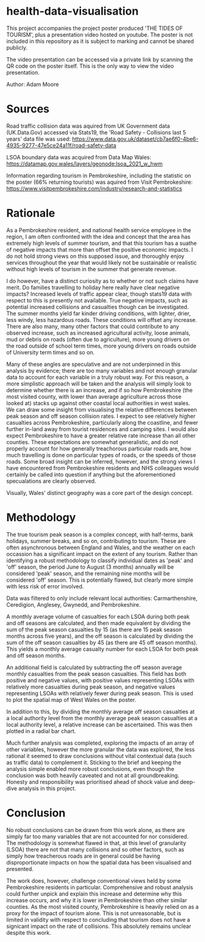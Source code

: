 # health-data-visualisation

This project accompanies the project poster produced 'THE TIDES OF TOURISM', plus a presentation video hosted on youtube. The poster is not included in this repository as it is subject to marking and cannot be shared publicly.

The video presentation can be accessed via a private link by scanning the QR code on the poster itself. This is the only way to view the video presentation.

Author: Adam Moore

# Sources

Road traffic collision data was aquired from UK Government data (UK.Data.Gov) accessed via Stats19, the 'Road Safety - Collisions last 5 years' data file was used: https://www.data.gov.uk/dataset/cb7ae6f0-4be6-4935-9277-47e5ce24a11f/road-safety-data

LSOA boundary data was acquired from Data Map Wales: https://datamap.gov.wales/layers/geonode:lsoa_2021_w_hwm

Information regarding tourism in Pembrokeshire, including the statistic on the poster (66% returning tourists) was aquired from Visit Pembrokeshire: https://www.visitpembrokeshire.com/industry/research-and-statistics

# Rationale

As a Pembrokeshire resident, and national health service employee in the region, I am often confronted with the idea and concept that the area has extremely high levels of summer tourism, and that this tourism has a suathe of negative impacts that more than offset the positive economic impacts. I do not hold strong views on this supposed issue, and thoroughly enjoy services throughout the year that would likely not be sustainable or realistic without high levels of tourism in the summer that generate revenue. 

I do however, have a distinct curiosity as to whether or not such claims have merit. Do families travelling to holiday here really have clear negative impacts? Increased levels of traffic appear clear, though stats19 data with respect to this is presently not available. True negative impacts, such as potential increased collisions and casualties though can be investigated. The summer months yield far kinder driving conditions, with lighter, drier, less windy, less hazardous roads. These conditions will offset any increase. There are also many, many other factors that could contribute to any observed increase, such as increased agricultural activity, loose animals, mud or debris on roads (often due to agriculture), more young drivers on the road outside of school term times, more young drivers on roads outside of University term times and so on.

Many of these angles are speculative and are not underpinned in this analysis by evidence; there are too many variables and not enough granular data to account for each variable in a truly robust way. For this reason, a more simplistic approach will be taken and the analysis will simply look to determine whether there is an increase, and if so how Pembrokeshire (the most visited county, with lower than average agriculture across those looked at) stacks up against other coastal local authorities in west wales. We can draw some insight from visualising the relative differences between peak season and off season collision rates. I expect to see relatively higher casualties across Pembrokeshire, particularly along the coastline, and fewer further in-land away from tourist residences and camping sites. I would also expect Pembrokeshire to have a greater relative rate increase than all other counties. These expectations are somewhat generalistic, and do not properly account for how generally treachorous particular roads are, how much travelling is done on particular types of roads, or the speeds of those roads. Some broad insight can be inferred, however, and the strong views I have encountered from Pembrokeshire residents and NHS colleagues would certainly be called into question if anything but the aforementioned specualations are clearly observed. 

Visually, Wales' distinct geography was a core part of the design concept.

# Methodology

The true tourism peak season is a complex concept, with half-terms, bank holidays, summer breaks, and so on, contributing to tourism. These are often asynchronous between England and Wales, and the weather on each occassion has a significant impact on the extent of any tourism. Rather than identifying a robust methodology to classify individual dates as 'peak' and 'off' season, the period June to August (3 months) annually will be considered 'peak' season, and the remaining nine months will be considered 'off' season. This is potentially flawed, but clearly more simple with less risk of error involved.

Data was filtered to only include relevant local authorities: Carmarthenshire, Ceredigion, Anglesey, Gwynedd, and Pembrokeshire.

A monthly average volume of casualties for each LSOA during both peak and off seasons are calculated, and then made equivalent by dividing the sum of the peak season casualties by 15 (as there are 15 peak season months across five years), and the off season is calculated by dividing the sum of the off season casualties by 45 (as there are 45 off season months). This yields a monthly average casualty number for each LSOA for both peak and off season months.

An additional field is calculated by subtracting the off season average monthly casualties from the peak season casualties. This field has both positive and negative values, with positive values representing LSOAs with relatively more casualties during peak season, and negative values representing LSOAs with relatively fewer during peak season. This is used to plot the spatial map of West Wales on the poster.

In addition to this, by dividing the monthly average off season casualties at a local authority level from the monthly average peak season casualties at a local authority level, a relative increase can be ascertained. This was then plotted in a radial bar chart. 

Much further analysis was completed, exploring the impacts of an array of other variables, however the more granular the data was explored, the less rational it seemed to draw conclusions without vital contextual data (such as traffic data) to complement it. Sticking to the brief and keeping the analysis simple enabled more robust conclusions, even though the conclusion was both heavily caveated and not at all groundbreaking. Honesty and responsibility was prioritised ahead of shock value and deep-dive analysis in this project.

# Conclusion

No robust conclusions can be drawn from this work alone, as there are simply far too many variables that are not accounted for nor considered. The methodology is somewhat flawed in that, at this level of granularity (LSOA) there are not that many collisions and so other factors, such as simply how treacherous roads are in general could be having disproportionate impacts on how the spatial data has been visualised and presented.

The work does, however, challenge conventional views held by some Pembrokeshire residents in particular. Comprehensive and robust analysis could further unpick and explain this increase and determine why this increase occurs, and why it is lower in Pembrokeshire than other similar counties. As the most visited county, Pembrokeshire is heavily relied on as a proxy for the impact of tourism alone. This is not unreasonable, but is limited in validity with respect to concluding that tourism does not have a signicant impact on the rate of collisions. This absolutely remains unclear despite this work.
